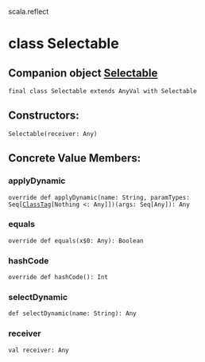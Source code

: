 scala.reflect
# class Selectable

## Companion object <a href="./Selectable$.md">Selectable</a>

<pre><code class="language-scala" >final class Selectable extends AnyVal with Selectable</pre></code>
## Constructors:
<pre><code class="language-scala" >Selectable(receiver: Any)</pre></code>

## Concrete Value Members:
### applyDynamic
<pre><code class="language-scala" >override def applyDynamic(name: String, paramTypes: Seq[<a href="./ClassTag.md">ClassTag</a>[Nothing <: Any]])(args: Seq[Any]): Any</pre></code>

### equals
<pre><code class="language-scala" >override def equals(x$0: Any): Boolean</pre></code>

### hashCode
<pre><code class="language-scala" >override def hashCode(): Int</pre></code>

### selectDynamic
<pre><code class="language-scala" >def selectDynamic(name: String): Any</pre></code>

### receiver
<pre><code class="language-scala" >val receiver: Any</pre></code>

